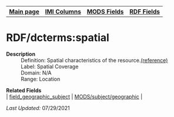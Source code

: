 <!DOCTYPE html>
<html>

<body>
<table style="width:100%">
  <tr>
    <th><a href="index.md">Main page</a></th>
	<th><a href="IMI.md">IMI Columns</a></th>
    <th><a href="MODS.md">MODS Fields</a></th>
    <th><a href="RDF.md">RDF Fields</a></th>
  </tr>
</table>



<h1>RDF/dcterms:spatial</h1>
<dl>
  <dt><b>Description</b></dt>
  <dd>Definition: Spatial characteristics of the resource.<a href="https://www.dublincore.org/specifications/dublin-core/dcmi-terms/#http://purl.org/dc/terms/spatial">(reference)</a></dd>
  <dd>Label:  Spatial Coverage</dd>
  <dd>Domain:  N/A</dd>
  <dd>Range:  Location</dd>
</dl>
<dl>
	<dt><b>Related Fields</b></dt>
		| <a href="coverage_spatial.md">field_geographic_subject</a> | <a href="mods.subject_geographic.md">MODS/subject/geographic</a> |
</dl>
<p><i>Last Updated: </i>07/29/2021</p>
</body>
</html>